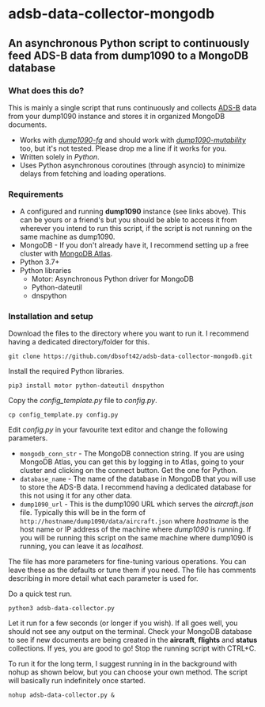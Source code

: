 adsb-data-collector-mongodb
======
## An asynchronous Python script to continuously feed ADS-B data from dump1090 to a MongoDB database

### What does this do?
This is mainly a single script that runs continuously and collects [ADS-B](https://en.wikipedia.org/wiki/Automatic_Dependent_Surveillance%E2%80%93Broadcast "What is ADS-B?") data from your dump1090 instance and stores it in organized MongoDB documents.

* Works with *[dump1090-fa](https://github.com/adsbxchange/dump1090-fa)* and should work with *[dump1090-mutability](https://github.com/adsbxchange/dump1090-mutability)* too, but it's not tested. Please drop me a line if it works for you.
* Written solely in *Python*.
* Uses Python asynchronous coroutines (through asyncio) to minimize delays from fetching and loading operations.

### Requirements
* A configured and running **dump1090** instance (see links above). This can be yours or a friend's but you should be able to access it from wherever you intend to run this script, if the script is not running on the same machine as dump1090.
* MongoDB - If you don't already have it, I recommend setting up a free cluster with [MongoDB Atlas](https://www.mongodb.com/cloud/atlas).
* Python 3.7+
* Python libraries
  * Motor: Asynchronous Python driver for MongoDB
  * Python-dateutil
  * dnspython

### Installation and setup
Download the files to the directory where you want to run it. I recommend having a dedicated directory/folder for this.
```
git clone https://github.com/dbsoft42/adsb-data-collector-mongodb.git
```
Install the required Python libraries.
```
pip3 install motor python-dateutil dnspython
```
Copy the *config_template.py* file to *config.py*.
```
cp config_template.py config.py
```
Edit *config.py* in your favourite text editor and change the following parameters.
* `mongodb_conn_str` - The MongoDB connection string. If you are using MongoDB Atlas, you can get this by logging in to Atlas, going to your cluster and clicking on the connect button. Get the one for Python.
* `database_name` - The name of the database in MongoDB that you will use to store the ADS-B data. I recommend having a dedicated database for this not using it for any other data.
* `dump1090_url` - This is the dump1090 URL which serves the *aircraft.json* file. Typically this will be in the form of `http://hostname/dump1090/data/aircraft.json` where *hostname* is the host name or IP address of the machine where *dump1090* is running. If you will be running this script on the same machine where dump1090 is running, you can leave it as *localhost*.

The file has more parameters for fine-tuning various operations. You can leave these as the defaults or tune them if you need. The file has comments describing in more detail what each parameter is used for.

Do a quick test run.
```
python3 adsb-data-collector.py
```
Let it run for a few seconds (or longer if you wish). If all goes well, you should not see any output on the terminal. Check your MongoDB database to see if new documents are being created in the **aircraft**, **flights** and **status** collections. If yes, you are good to go! Stop the running script with CTRL+C.

To run it for the long term, I suggest running in in the background with nohup as shown below, but you can choose your own method. The script will basically run indefinitely once started.
```
nohup adsb-data-collector.py &
```
